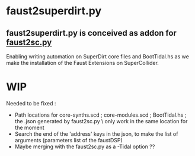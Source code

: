 # faust2superdirt.py
## faust2superdirt.py is conceived as addon for [faust2sc.py](https://github.com/madskjeldgaard/faust2sc.py)
Enabling writing automation on SuperDirt core files and BootTidal.hs as we make the installation of the Faust Extensions on SuperCollider.



# WIP
Needed to be fixed : 
* Path locations for core-synths.scd ; core-modules.scd ; BootTidal.hs ; the .json generated by faust2sc.py \ only work in the same location for the moment
* Search the end of the 'address' keys in the json, to make the list of arguments (parameters list of the faustDSP)
* Maybe merging with the faust2sc.py as a -Tidal option ??
